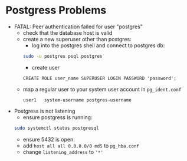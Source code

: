 # Postgress Problems

- FATAL: Peer authentication failed for user "postgres"
    - check that the database host is valid
    - create a new superuser other than postgres:
        - log into the postgres shell and connect to postgres db:
        ```bash 
        sudo -u postgres psql postgres
        ```
        - create user
        ```postgress
        CREATE ROLE user_name SUPERUSER LOGIN PASSWORD 'password';
        ```
    - map a regular user to your system user account in `pg_ident.conf`
        ```
        user1   system-username postgres-username
        ```
- Postgress is not listening
    - ensure postgress  is running:
    ```bash
    sudo systemctl status postgresql
    ```
    - ensure 5432 is open:
    - add `host all all 0.0.0.0/0 md5` to `pg_hba.conf`
    - change `listening_address` to `'*'`
